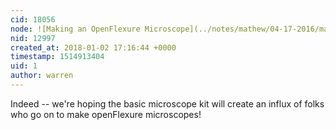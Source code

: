 ```yaml
---
cid: 18056
node: ![Making an OpenFlexure Microscope](../notes/mathew/04-17-2016/making-an-openflexure-microscope)
nid: 12997
created_at: 2018-01-02 17:16:44 +0000
timestamp: 1514913404
uid: 1
author: warren
---
```


Indeed -- we're hoping the basic microscope kit will create an influx of folks who go on to make openFlexure microscopes! 